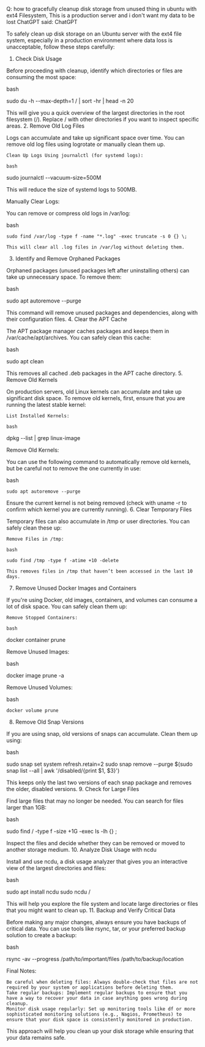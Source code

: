 Q: how to gracefully cleanup disk storage from unused thing in ubuntu with ext4 Filesystem, This is a production server and i don't want my data to be lost
ChatGPT said:
ChatGPT

To safely clean up disk storage on an Ubuntu server with the ext4 file system, especially in a production environment where data loss is unacceptable, follow these steps carefully:
1. Check Disk Usage

Before proceeding with cleanup, identify which directories or files are consuming the most space:

bash

sudo du -h --max-depth=1 / | sort -hr | head -n 20

This will give you a quick overview of the largest directories in the root filesystem (/). Replace / with other directories if you want to inspect specific areas.
2. Remove Old Log Files

Logs can accumulate and take up significant space over time. You can remove old log files using logrotate or manually clean them up.

    Clean Up Logs Using journalctl (for systemd logs):

    bash

sudo journalctl --vacuum-size=500M

This will reduce the size of systemd logs to 500MB.

Manually Clear Logs:

You can remove or compress old logs in /var/log:

bash

    sudo find /var/log -type f -name "*.log" -exec truncate -s 0 {} \;

    This will clear all .log files in /var/log without deleting them.

3. Identify and Remove Orphaned Packages

Orphaned packages (unused packages left after uninstalling others) can take up unnecessary space. To remove them:

bash

sudo apt autoremove --purge

This command will remove unused packages and dependencies, along with their configuration files.
4. Clear the APT Cache

The APT package manager caches packages and keeps them in /var/cache/apt/archives. You can safely clean this cache:

bash

sudo apt clean

This removes all cached .deb packages in the APT cache directory.
5. Remove Old Kernels

On production servers, old Linux kernels can accumulate and take up significant disk space. To remove old kernels, first, ensure that you are running the latest stable kernel:

    List Installed Kernels:

    bash

dpkg --list | grep linux-image

Remove Old Kernels:

You can use the following command to automatically remove old kernels, but be careful not to remove the one currently in use:

bash

    sudo apt autoremove --purge

Ensure the current kernel is not being removed (check with uname -r to confirm which kernel you are currently running).
6. Clear Temporary Files

Temporary files can also accumulate in /tmp or user directories. You can safely clean these up:

    Remove Files in /tmp:

    bash

    sudo find /tmp -type f -atime +10 -delete

    This removes files in /tmp that haven’t been accessed in the last 10 days.

7. Remove Unused Docker Images and Containers

If you're using Docker, old images, containers, and volumes can consume a lot of disk space. You can safely clean them up:

    Remove Stopped Containers:

    bash

docker container prune

Remove Unused Images:

bash

docker image prune -a

Remove Unused Volumes:

bash

    docker volume prune

8. Remove Old Snap Versions

If you are using snap, old versions of snaps can accumulate. Clean them up using:

bash

sudo snap set system refresh.retain=2
sudo snap remove --purge $(sudo snap list --all | awk '/disabled/{print $1, $3}')

This keeps only the last two versions of each snap package and removes the older, disabled versions.
9. Check for Large Files

Find large files that may no longer be needed. You can search for files larger than 1GB:

bash

sudo find / -type f -size +1G -exec ls -lh {} \;

Inspect the files and decide whether they can be removed or moved to another storage medium.
10. Analyze Disk Usage with ncdu

Install and use ncdu, a disk usage analyzer that gives you an interactive view of the largest directories and files:

bash

sudo apt install ncdu
sudo ncdu /

This will help you explore the file system and locate large directories or files that you might want to clean up.
11. Backup and Verify Critical Data

Before making any major changes, always ensure you have backups of critical data. You can use tools like rsync, tar, or your preferred backup solution to create a backup:

bash

rsync -av --progress /path/to/important/files /path/to/backup/location

Final Notes:

    Be careful when deleting files: Always double-check that files are not required by your system or applications before deleting them.
    Take regular backups: Implement regular backups to ensure that you have a way to recover your data in case anything goes wrong during cleanup.
    Monitor disk usage regularly: Set up monitoring tools like df or more sophisticated monitoring solutions (e.g., Nagios, Prometheus) to ensure that your disk space is consistently monitored in production.

This approach will help you clean up your disk storage while ensuring that your data remains safe.